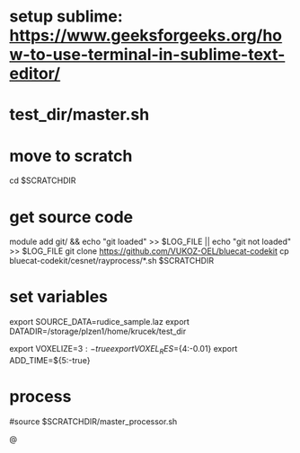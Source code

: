 # setup sublime: https://www.geeksforgeeks.org/how-to-use-terminal-in-sublime-text-editor/

# test_dir/master.sh
# move to scratch
cd $SCRATCHDIR
# get source code
module add git/ && echo "git loaded" >> $LOG_FILE || echo "git not loaded" >> $LOG_FILE
git clone https://github.com/VUKOZ-OEL/bluecat-codekit
cp bluecat-codekit/cesnet/rayprocess/*.sh $SCRATCHDIR

# set variables
export SOURCE_DATA=rudice_sample.laz
export DATADIR=/storage/plzen1/home/krucek/test_dir

export VOXELIZE=${3:-true}
export VOXEL_RES=${4:-0.01}
export ADD_TIME=${5:-true}


# process
#source $SCRATCHDIR/master_processor.sh 

@